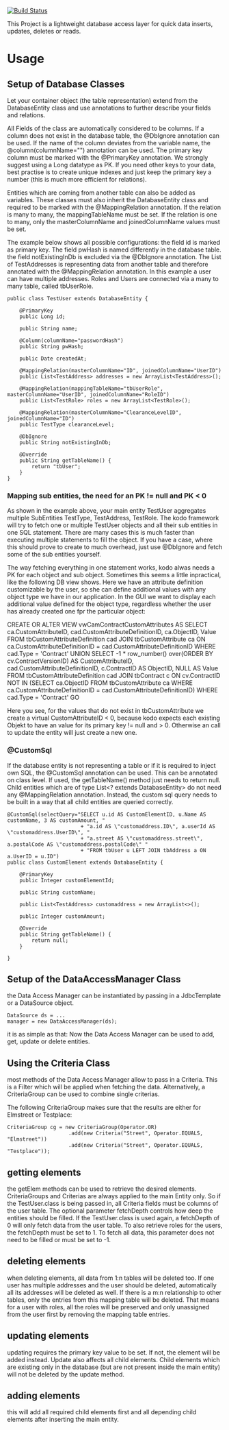 [![Build Status](https://travis-ci.com/segmeno/kodo.svg?branch=master)](https://travis-ci.com/segmeno/kodo)

This Project is a lightweight database access layer for quick data inserts, updates, deletes or reads.

# Usage

## Setup of Database Classes

Let your container object (the table representation) extend from the DatabaseEntity class and use annotations to further describe your fields and relations.

All Fields of the class are automatically considered to be columns. If a column does not exist in the database table, the @DbIgnore annotation can be used. If the name of the column deviates from the variable name, the @column(columnName="<name>") annotation can be used.
The primary key column must be marked with the @PrimaryKey annotation. We strongly suggest using a Long datatype as PK. If you need other keys to your data, best practise is to create unique indexes and just keep the primary key a number (this is much more efficient for relations).

Entities which are coming from another table can also be added as variables. These classes must also inherit the DatabaseEntity class and required to be marked with the @MappingRelation annotation. If the relation is many to many, the mappingTableName must be set. If the relation is one to many, only the masterColumnName and joinedColumnName values must be set.

The example below shows all possible configurations: the field id is marked as primary key. The field pwHash is named differently in the database table. the field notExistingInDb is excluded via the @DbIgnore annotation. The List of TestAddresses is representing data from another table and therefore annotated with the @MappingRelation annotation. In this example a user can have multiple addresses. 
Roles and Users are connected via a many to many table, called tbUserRole.

```
public class TestUser extends DatabaseEntity {

	@PrimaryKey
	public Long id;
	
	public String name;
	
	@Column(columnName="passwordHash")
	public String pwHash;
	
	public Date createdAt;
	
	@MappingRelation(masterColumnName="ID", joinedColumnName="UserID")
	public List<TestAddress> addresses = new ArrayList<TestAddress>();

	@MappingRelation(mappingTableName="tbUserRole", masterColumnName="UserID", joinedColumnName="RoleID")
	public List<TestRole> roles = new ArrayList<TestRole>();
	
	@MappingRelation(masterColumnName="ClearanceLevelID", joinedColumnName="ID")
	public TestType clearanceLevel;
	
	@DbIgnore
	public String notExistingInDb;

	@Override
	public String getTableName() {
		return "tbUser";
	}
}
```

### Mapping sub entities, the need for an PK != null and PK < 0

As shown in the example above, your main entity TestUser aggregates multiple SubEntities TestType, TestAddress, TestRole. The kodo framework will try to fetch one or multiple TestUser objects and all their sub entities in one SQL statement. There are many cases this is much faster than executing multiple statements to fill the object. If you have a case, where this should prove to create to much overhead, just use @DbIgnore and fetch some of the sub entities yourself.

The way fetching everything in one statement works, kodo alwas needs a PK for each object and sub object. Sometimes this seems a little inpractical, like the following DB view shows. Here we have an attribute definition customizable by the user, so she can define additional values with any object type we have in our application. In the GUI we want to display each additional value defined for the object type, regardless whether the user has already created one fpr the particular object: 

CREATE OR ALTER VIEW vwCamContractCustomAttributes AS
	SELECT ca.CustomAttributeID, cad.CustomAttributeDefinitionID, ca.ObjectID, Value
		FROM tbCustomAttributeDefinition cad 
		JOIN tbCustomAttribute ca ON ca.CustomAttributeDefinitionID = cad.CustomAttributeDefinitionID
		WHERE cad.Type = 'Contract'
	UNION
	SELECT -1 * row_number() over(ORDER BY cv.ContractVersionID) AS CustomAttributeID, cad.CustomAttributeDefinitionID, c.ContractID AS ObjectID, NULL AS Value
		FROM tbCustomAttributeDefinition cad
		JOIN tbContract c ON cv.ContractID NOT IN (SELECT ca.ObjectID FROM tbCustomAttribute ca WHERE ca.CustomAttributeDefinitionID = cad.CustomAttributeDefinitionID)
		WHERE cad.Type = 'Contract'
GO

Here you see, for the values that do not exist in tbCustomAttribute we create a virtual CustomAttributeID < 0, because kodo expects each existing Objekt to have an value for its primary key != null and > 0. Otherwise an call to update the entity will just create a new one.

### @CustomSql

If the database entity is not representing a table or if it is required to inject own SQL, the @CustomSql annotation can be used. This can be annotated on class level.
If used, the getTableName() method just needs to return null. Child entities which are of type List<? extends DatabaseEntity> do not need any @MappingRelation annotation. Instead, the custom sql query needs to be built in a way that all child entities are queried correctly.

```
@CustomSql(selectQuery="SELECT u.id AS CustomElementID, u.Name AS customName, 3 AS customAmount, "
						+ "a.id AS \"customaddress.ID\", a.userId AS \"customaddress.UserID\", "
						+ "a.street AS \"customaddress.street\", a.postalCode AS \"customaddress.postalCode\" "
						+ "FROM tbUser u LEFT JOIN tbAddress a ON a.UserID = u.ID")
public class CustomElement extends DatabaseEntity {
	
	@PrimaryKey
	public Integer customElementId;
	
	public String customName;
	
	public List<TestAddress> customaddress = new ArrayList<>();
	
	public Integer customAmount;
	
	@Override
	public String getTableName() {
		return null;
	}

}
```

## Setup of the DataAccessManager Class

the Data Access Manager can be instantiated by passing in a JdbcTemplate or a DataSource object.

```
DataSource ds = ...
manager = new DataAccessManager(ds);
```
it is as simple as that: Now the Data Access Manager can be used to add, get, update or delete entities.

## Using the Criteria Class

most methods of the Data Access Manager allow to pass in a Criteria. This is a Filter which will be applied when fetching the data. Alternatively, a CriteriaGroup can be used to combine single criterias.

The following CriteriaGroup makes sure that the results are either for Elmstreet or Testplace:

```
CriteriaGroup cg = new CriteriaGroup(Operator.OR)
					.add(new Criteria("Street", Operator.EQUALS, "Elmstreet"))
					.add(new Criteria("Street", Operator.EQUALS, "Testplace"));
```

## getting elements

the getElem methods can be used to retrieve the desired elements. CriteriaGroups and Criterias are always applied to the main Entity only. So if the TestUser.class is being passed in, all Criteria fields must be columns of the user table. The optional parameter fetchDepth controls how deep the entities should be filled. If the TestUser.class is used again, a fetchDepth of 0 will only fetch data from the user table. To also retrieve roles for the users, the fetchDepth must be set to 1. To fetch all data, this parameter does not need to be filled or must be set to -1.

## deleting elements

when deleting elements, all data from 1:n tables will be deleted too. If one user has multiple addresses and the user should be deleted, automatically all its addresses will be deleted as well. If there is a m:n relationship to other tables, only the entries from this mapping table will be deleted. That means for a user with roles, all the roles will be preserved and only unassigned from the user first by removing the mapping table entries.

## updating elements

updating requires the primary key value to be set. If not, the element will be added instead. Update also affects all child elements. Child elements which are existing only in the database (but are not present inside the main entity) will not be deleted by the update method.

## adding elements

this will add all required child elements first and all depending child elements after inserting the main entity.


